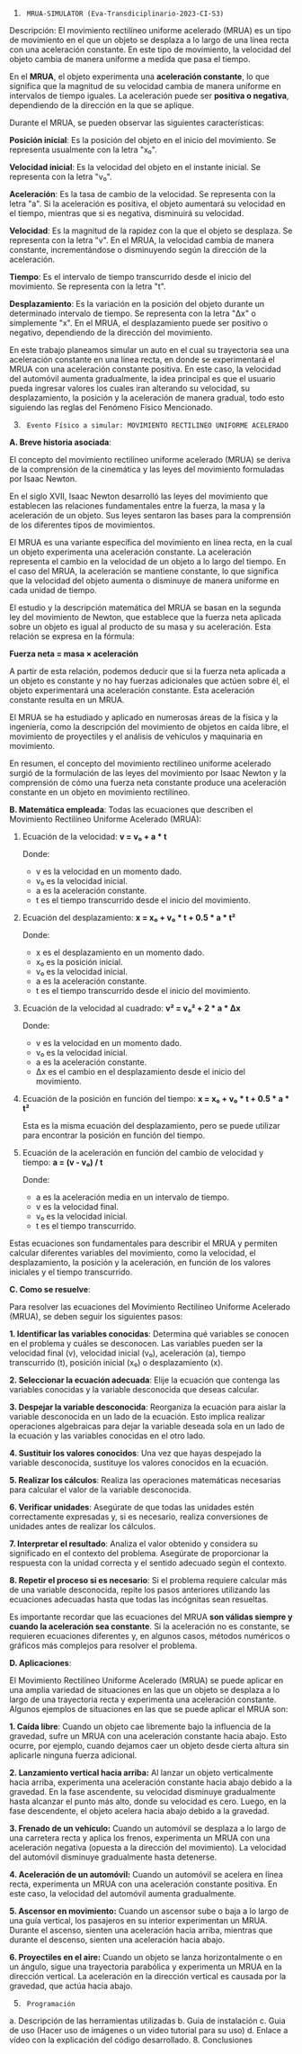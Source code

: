 1.      MRUA-SIMULATOR (Eva-Transdiciplinario-2023-CI-S3)
Descripción: El movimiento rectilíneo uniforme acelerado (MRUA) es un tipo de movimiento en el que un objeto se desplaza a lo largo de una línea recta con una aceleración constante. En este tipo de movimiento, la velocidad del objeto cambia de manera uniforme a medida que pasa el tiempo.

En el **MRUA**, el objeto experimenta una **aceleración constante**, lo que significa que la magnitud de su velocidad cambia de manera uniforme en intervalos de tiempo iguales. La aceleración puede ser **positiva o negativa**, dependiendo de la dirección en la que se aplique.

Durante el MRUA, se pueden observar las siguientes características:

**Posición inicial**: Es la posición del objeto en el inicio del movimiento. Se representa usualmente con la letra "x₀".

**Velocidad inicial**: Es la velocidad del objeto en el instante inicial. Se representa con la letra "v₀".
    
**Aceleración**: Es la tasa de cambio de la velocidad. Se representa con la letra "a". Si la aceleración es positiva, el objeto aumentará su velocidad en el tiempo, mientras que si es negativa, disminuirá su velocidad.
    
**Velocidad**: Es la magnitud de la rapidez con la que el objeto se desplaza. Se representa con la letra "v". En el MRUA, la velocidad cambia de manera constante, incrementándose o disminuyendo según la dirección de la aceleración.
    
**Tiempo**: Es el intervalo de tiempo transcurrido desde el inicio del movimiento. Se representa con la letra "t".
    
 **Desplazamiento**: Es la variación en la posición del objeto durante un determinado intervalo de tiempo. Se representa con la letra "Δx" o simplemente "x". En el MRUA, el desplazamiento puede ser positivo o negativo, dependiendo de la dirección del movimiento.

En este trabajo planeamos simular un auto en el cual su trayectoria sea una aceleración constante en una linea recta, en donde se experimentará el MRUA con una aceleración constante positiva. En este caso, la velocidad del automóvil aumenta gradualmente, la idea principal es que el usuario pueda ingresar valores los cuales iran alterando su velocidad, su desplazamiento, la posición y la aceleración de manera gradual, todo esto siguiendo las reglas del Fenómeno Físico Mencionado.

3.      Evento Físico a simular: MOVIMIENTO RECTILINEO UNIFORME ACELERADO

**A.      Breve historia asociada**:

El concepto del movimiento rectilíneo uniforme acelerado (MRUA) se deriva de la comprensión de la cinemática y las leyes del movimiento formuladas por Isaac Newton.

En el siglo XVII, Isaac Newton desarrolló las leyes del movimiento que establecen las relaciones fundamentales entre la fuerza, la masa y la aceleración de un objeto. Sus leyes sentaron las bases para la comprensión de los diferentes tipos de movimientos.

El MRUA es una variante específica del movimiento en línea recta, en la cual un objeto experimenta una aceleración constante. La aceleración representa el cambio en la velocidad de un objeto a lo largo del tiempo. En el caso del MRUA, la aceleración se mantiene constante, lo que significa que la velocidad del objeto aumenta o disminuye de manera uniforme en cada unidad de tiempo.

El estudio y la descripción matemática del MRUA se basan en la segunda ley del movimiento de Newton, que establece que la fuerza neta aplicada sobre un objeto es igual al producto de su masa y su aceleración. Esta relación se expresa en la fórmula:

**Fuerza neta = masa × aceleración**

A partir de esta relación, podemos deducir que si la fuerza neta aplicada a un objeto es constante y no hay fuerzas adicionales que actúen sobre él, el objeto experimentará una aceleración constante. Esta aceleración constante resulta en un MRUA.

El MRUA se ha estudiado y aplicado en numerosas áreas de la física y la ingeniería, como la descripción del movimiento de objetos en caída libre, el movimiento de proyectiles y el análisis de vehículos y maquinaria en movimiento.

En resumen, el concepto del movimiento rectilíneo uniforme acelerado surgió de la formulación de las leyes del movimiento por Isaac Newton y la comprensión de cómo una fuerza neta constante produce una aceleración constante en un objeto en movimiento rectilíneo.

**B.      Matemática empleada**:
Todas las ecuaciones que describen el Movimiento Rectilíneo Uniforme Acelerado (MRUA):

1. Ecuación de la velocidad:
   **v = v₀ + a * t**

   Donde:
   - v es la velocidad en un momento dado.
   - v₀ es la velocidad inicial.
   - a es la aceleración constante.
   - t es el tiempo transcurrido desde el inicio del movimiento.

2. Ecuación del desplazamiento:
   **x = x₀ + v₀ * t + 0.5 * a * t²**

   Donde:
   - x es el desplazamiento en un momento dado.
   - x₀ es la posición inicial.
   - v₀ es la velocidad inicial.
   - a es la aceleración constante.
   - t es el tiempo transcurrido desde el inicio del movimiento.

3. Ecuación de la velocidad al cuadrado:
   **v² = v₀² + 2 * a * Δx**

   Donde:
   - v es la velocidad en un momento dado.
   - v₀ es la velocidad inicial.
   - a es la aceleración constante.
   - Δx es el cambio en el desplazamiento desde el inicio del movimiento.

4. Ecuación de la posición en función del tiempo:
   **x = x₀ + v₀ * t + 0.5 * a * t²**

   Esta es la misma ecuación del desplazamiento, pero se puede utilizar para encontrar la posición en función del tiempo.

5. Ecuación de la aceleración en función del cambio de velocidad y tiempo:
   **a = (v - v₀) / t**

   Donde:
   - a es la aceleración media en un intervalo de tiempo.
   - v es la velocidad final.
   - v₀ es la velocidad inicial.
   - t es el tiempo transcurrido.

Estas ecuaciones son fundamentales para describir el MRUA y permiten calcular diferentes variables del movimiento, como la velocidad, el desplazamiento, la posición y la aceleración, en función de los valores iniciales y el tiempo transcurrido.

**C.      **Como se resuelve****:

Para resolver las ecuaciones del Movimiento Rectilíneo Uniforme Acelerado (MRUA), se deben seguir los siguientes pasos:

**1. Identificar las variables conocidas**: Determina qué variables se conocen en el problema y cuáles se desconocen. Las variables pueden ser la velocidad final (v), velocidad inicial (v₀), aceleración (a), tiempo transcurrido (t), posición inicial (x₀) o desplazamiento (x).

**2. Seleccionar la ecuación adecuada**: Elije la ecuación que contenga las variables conocidas y la variable desconocida que deseas calcular.

**3. Despejar la variable desconocida**: Reorganiza la ecuación para aislar la variable desconocida en un lado de la ecuación. Esto implica realizar operaciones algebraicas para dejar la variable deseada sola en un lado de la ecuación y las variables conocidas en el otro lado.

**4. Sustituir los valores conocidos**: Una vez que hayas despejado la variable desconocida, sustituye los valores conocidos en la ecuación.

**5. Realizar los cálculos**: Realiza las operaciones matemáticas necesarias para calcular el valor de la variable desconocida.

**6. Verificar unidades**: Asegúrate de que todas las unidades estén correctamente expresadas y, si es necesario, realiza conversiones de unidades antes de realizar los cálculos.

**7. Interpretar el resultado**: Analiza el valor obtenido y considera su significado en el contexto del problema. Asegúrate de proporcionar la respuesta con la unidad correcta y el sentido adecuado según el contexto.

**8. Repetir el proceso si es necesario**: Si el problema requiere calcular más de una variable desconocida, repite los pasos anteriores utilizando las ecuaciones adecuadas hasta que todas las incógnitas sean resueltas.

Es importante recordar que las ecuaciones del MRUA **son válidas siempre y cuando la aceleración sea constante**. Si la aceleración no es constante, se requieren ecuaciones diferentes y, en algunos casos, métodos numéricos o gráficos más complejos para resolver el problema.

**D.      Aplicaciones**:

El Movimiento Rectilíneo Uniforme Acelerado (MRUA) se puede aplicar en una amplia variedad de situaciones en las que un objeto se desplaza a lo largo de una trayectoria recta y experimenta una aceleración constante. Algunos ejemplos de situaciones en las que se puede aplicar el MRUA son:

**1.  Caída libre**: Cuando un objeto cae libremente bajo la influencia de la gravedad, sufre un MRUA con una aceleración constante hacia abajo. Esto ocurre, por ejemplo, cuando dejamos caer un objeto desde cierta altura sin aplicarle ninguna fuerza adicional.
    
**2.  Lanzamiento vertical hacia arriba:** Al lanzar un objeto verticalmente hacia arriba, experimenta una aceleración constante hacia abajo debido a la gravedad. En la fase ascendente, su velocidad disminuye gradualmente hasta alcanzar el punto más alto, donde su velocidad es cero. Luego, en la fase descendente, el objeto acelera hacia abajo debido a la gravedad.
    
**3.  Frenado de un vehículo:** Cuando un automóvil se desplaza a lo largo de una carretera recta y aplica los frenos, experimenta un MRUA con una aceleración negativa (opuesta a la dirección del movimiento). La velocidad del automóvil disminuye gradualmente hasta detenerse.
    
**4.  Aceleración de un automóvil:** Cuando un automóvil se acelera en línea recta, experimenta un MRUA con una aceleración constante positiva. En este caso, la velocidad del automóvil aumenta gradualmente.
    
**5.  Ascensor en movimiento:** Cuando un ascensor sube o baja a lo largo de una guía vertical, los pasajeros en su interior experimentan un MRUA. Durante el ascenso, sienten una aceleración hacia arriba, mientras que durante el descenso, sienten una aceleración hacia abajo.
    
**6.  Proyectiles en el aire:** Cuando un objeto se lanza horizontalmente o en un ángulo, sigue una trayectoria parabólica y experimenta un MRUA en la dirección vertical. La aceleración en la dirección vertical es causada por la gravedad, que actúa hacia abajo.



5.      Programación

a.      Descripción de las herramientas utilizadas
b.      Guia  de  instalación
c.      Guia  de  uso  (Hacer  uso  de  imágenes  o  un  video  tutorial  para  su  uso)
d.      Enlace  a  vídeo  con  la  explicación  del  código  desarrollado.
8.      Conclusiones

